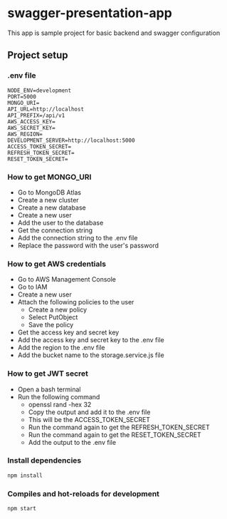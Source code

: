 # swagger-presentation-app
This app is sample project for basic backend and swagger configuration
## Project setup
### .env file
```dotenv
NODE_ENV=development
PORT=5000
MONGO_URI=
API_URL=http://localhost
API_PREFIX=/api/v1
AWS_ACCESS_KEY=
AWS_SECRET_KEY=
AWS_REGION=
DEVELOPMENT_SERVER=http://localhost:5000
ACCESS_TOKEN_SECRET=
REFRESH_TOKEN_SECRET=
RESET_TOKEN_SECRET=
```
### How to get MONGO_URI
- Go to MongoDB Atlas
- Create a new cluster
- Create a new database
- Create a new user
- Add the user to the database
- Get the connection string
- Add the connection string to the .env file
- Replace the password with the user's password
### How to get AWS credentials
- Go to AWS Management Console
- Go to IAM
- Create a new user
- Attach the following policies to the user
    - Create a new policy
    - Select PutObject
    - Save the policy
- Get the access key and secret key
- Add the access key and secret key to the .env file
- Add the region to the .env file
- Add the bucket name to the storage.service.js file
### How to get JWT secret
- Open a bash terminal
- Run the following command
    - openssl rand -hex 32
    - Copy the output and add it to the .env file
    - This will be the ACCESS_TOKEN_SECRET
    - Run the command again to get the REFRESH_TOKEN_SECRET
    - Run the command again to get the RESET_TOKEN_SECRET
    - Add the output to the .env file
### Install dependencies
```bash
npm install
```
### Compiles and hot-reloads for development
```bash
npm start
```

